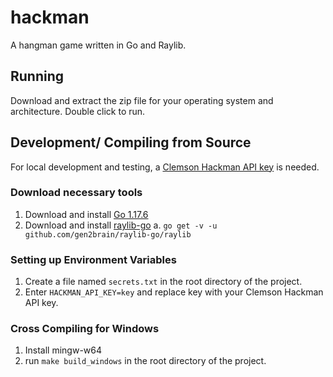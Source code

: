 # hackman
A hangman game written in Go and Raylib.

## Running
Download and extract the zip file for your operating system and architecture.
Double click to run.

## Development/ Compiling from Source
For local development and testing, a [Clemson Hackman API key](https://github.com/Jay-Madden/hackmanapi) is needed.
### Download necessary tools
1. Download and install [Go 1.17.6](https://go.dev/)
2. Download and install [raylib-go](https://github.com/gen2brain/raylib-go)
    a. ```go get -v -u github.com/gen2brain/raylib-go/raylib```
### Setting up Environment Variables
1. Create a file named ```secrets.txt``` in the root directory of the project.
2. Enter ```HACKMAN_API_KEY=key``` and replace key with your Clemson Hackman API key.
### Cross Compiling for Windows
1. Install mingw-w64
2. run ```make build_windows``` in the root directory of the project.